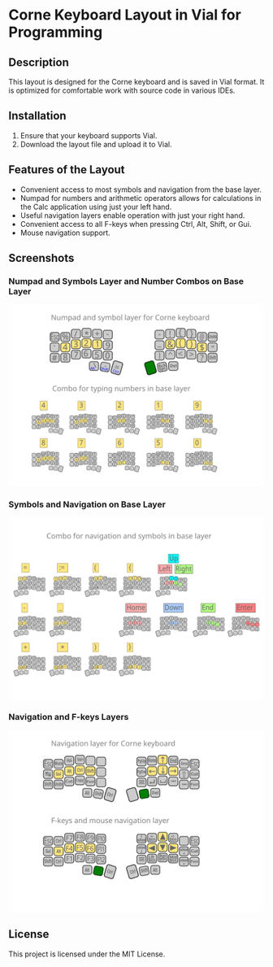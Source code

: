 # Corne Keyboard Layout in Vial for Programming

## Description

This layout is designed for the Corne keyboard and is saved in Vial format. It is optimized for comfortable work with source code in various IDEs.

## Installation

1. Ensure that your keyboard supports Vial.
2. Download the layout file and upload it to Vial.

## Features of the Layout

- Convenient access to most symbols and navigation from the base layer.
- Numpad for numbers and arithmetic operators allows for calculations in the Calc application using just your left hand.
- Useful navigation layers enable operation with just your right hand.
- Convenient access to all F-keys when pressing Ctrl, Alt, Shift, or Gui.
- Mouse navigation support.

## Screenshots

### Numpad and Symbols Layer and Number Combos on Base Layer

![Numpad and symbols layer and number combos on base layer](img/conre-fau-combo-num-symb.png)

### Symbols and Navigation on Base Layer

![Symbols and Navigation on base layer](img/conre-fau-combo-symb-nav.png)

### Navigation and F-keys Layers

![Navigation and F-keys layers](img/conre-fau-nav.png)

## License

This project is licensed under the MIT License.


